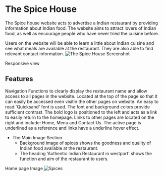 # The Spice House
The Spice house website acts to advertise a Indian restaurant by providing information about Indian food. The website aims to attract lovers of Indian food, as well as encourage people who have never tried the cuisine before.

Users on the website will be able to learn a little about Indian cuisine and see what meals are available at the restaurant. They are also able to find relevant contact information.
![The Spice House Screenshot](https://user-images.githubusercontent.com/101188834/168256256-099f51e0-5304-4bf1-b637-59b53da472a4.png)

Responsive view

## Features
Navigation
Functions to clearly display the restaurant name and allow access to all pages in the website.
Located at the top of the page  so that it can easily be accessed even visitin the other pages on website.
An easy to read 'Quicksand' font is used. The font and background colors provide sufficient contrast.
The bold logo is positioned to the left and acts as a link to easily return to the homepage.
Links to other pages are located on the right and include: Home, Menu and Contact Us.
The active page is underlined as a reference and links have a underline hover effect.



- The Main Image Section
    - Background image of spices shows the goodness and quality of Indian food available at the restaurant.
    - The heading 'Authentic Indian Restaurant in westport' shows the function and aim of the restaurant to users.


Home page Image  ![Spices](https://user-images.githubusercontent.com/101188834/168265127-a1eaf4ed-389d-44cd-ac85-01548d6d52d1.jpg)
